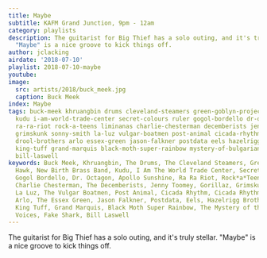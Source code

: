 ```yaml
---
title: Maybe
subtitle: KAFM Grand Junction, 9pm - 12am
category: playlists
description: The guitarist for Big Thief has a solo outing, and it's truly stellar.
  "Maybe" is a nice groove to kick things off.
author: jclacking
airdate: '2018-07-10'
playlist: 2018-07-10-maybe
youtube: 
image:
  src: artists/2018/buck_meek.jpg
  caption: Buck Meek
index: Maybe
tags: buck-meek khruangbin drums cleveland-steamers green-goblyn-project hawk new-birth-brass-band
  kudu i-am-world-trade-center secret-colours ruler gogol-bordello dr-octagon apollo-sunshine
  ra-ra-riot rock-a-teens liminanas charlie-chesterman decemberists jenny-toomey gorillaz
  grimskunk sonny-smith la-luz vulgar-boatmen post-animal cicada-rhythm cicada-rhythm
  drool-brothers arlo essex-green jason-falkner postdata eels hazelrigg-brothers cut-worms
  king-tuff grand-marquis black-moth-super-rainbow mystery-of-bulgarian-voices fake-shark
  bill-laswell
keywords: Buck Meek, Khruangbin, The Drums, The Cleveland Steamers, Green Goblyn Project,
  Hawk, New Birth Brass Band, Kudu, I Am The World Trade Center, Secret Colours, Ruler,
  Gogol Bordello, Dr. Octagon, Apollo Sunshine, Ra Ra Riot, Rock*a*Teens, The Limiñanas,
  Charlie Chesterman, The Decemberists, Jenny Toomey, Gorillaz, Grimskunk, Sonny Smith,
  La Luz, The Vulgar Boatmen, Post Animal, Cicada Rhythm, Cicada Rhythm, Drool Brothers,
  Arlo, The Essex Green, Jason Falkner, Postdata, Eels, Hazelrigg Brothers, Cut Worms,
  King Tuff, Grand Marquis, Black Moth Super Rainbow, The Mystery of the Bulgarian
  Voices, Fake Shark, Bill Laswell
---
```

The guitarist for Big Thief has a solo outing, and it's truly stellar. "Maybe" is a nice groove to kick things off.
